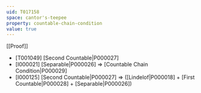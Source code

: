 ```yaml
---
uid: T017158
space: cantor's-teepee
property: countable-chain-condition
value: true
---
```

[[Proof]]

* [T001049] [Second Countable|P000027]
* [I000021] [Separable|P000026] => [Countable Chain Condition|P000029]
* [I000125] [Second Countable|P000027] => ([Lindelof|P000018] + [First Countable|P000028] + [Separable|P000026])

